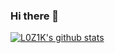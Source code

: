 ### Hi there 👋

[![L0Z1K's github stats](https://github-readme-stats.vercel.app/api?username=L0Z1K&count_private=true&show_icons=true&theme=dracula)](https://github.com/anuraghazra/github-readme-stats)
